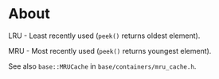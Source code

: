 # About

LRU - Least recently used (`peek()` returns oldest element).

MRU - Most recently used (`peek()` returns youngest element).

See also `base::MRUCache` in `base/containers/mru_cache.h`.
